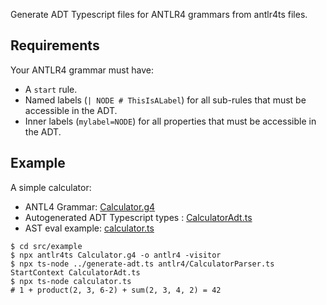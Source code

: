 Generate ADT Typescript files for ANTLR4 grammars from antlr4ts files.

## Requirements

Your ANTLR4 grammar must have:

-   A `start` rule.
-   Named labels (`| NODE # ThisIsALabel`) for all sub-rules that must be accessible in the ADT.
-   Inner labels (`mylabel=NODE`) for all properties that must be accessible in the ADT.

## Example

A simple calculator:

-   ANTL4 Grammar: [Calculator.g4](src/example/Calculator.g4)
-   Autogenerated ADT Typescript types : [CalculatorAdt.ts](src/example/CalculatorAdt.ts)
-   AST eval example: [calculator.ts](src/example/calculator.ts)

```shell
$ cd src/example
$ npx antlr4ts Calculator.g4 -o antlr4 -visitor
$ npx ts-node ../generate-adt.ts antlr4/CalculatorParser.ts StartContext CalculatorAdt.ts
$ npx ts-node calculator.ts
# 1 + product(2, 3, 6-2) + sum(2, 3, 4, 2) = 42
```
